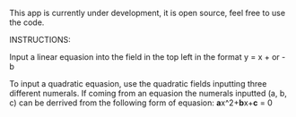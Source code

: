 This app is currently under development, it is open source, feel free to use the code.

INSTRUCTIONS:

Input a linear equasion into the field in the top left in the format y = x + or - b

To input a quadratic equasion, use the quadratic fields inputting three different numerals. If coming from an equasion the numerals inputted (a, b, c) can be derrived from the following form of equasion: **a**x^2+**b**x+**c** = 0
